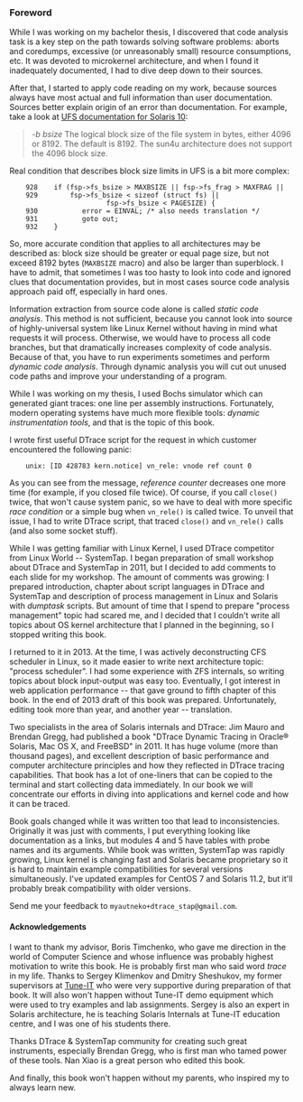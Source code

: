 ### Foreword

While I was working on my bachelor thesis, I discovered that code analysis task is a key step on the path towards solving software problems: aborts and coredumps, excessive (or unreasonably small) resource consumptions, etc. It was devoted to microkernel architecture, and when I found it inadequately documented, I had to dive deep down to their sources.

After that, I started to apply code reading on my work, because sources always have most actual and full information than user documentation. Sources better explain origin of an error than documentation. For example, take a look at [UFS documentation for Solaris 10](http://docs.oracle.com/cd/E23823_01/html/816-5166/newfs-1m.html):

> _-b bsize_
	The logical block size of the file system in bytes, either 4096 or 8192. The default is 8192. 	The sun4u architecture does not support the 4096 block size.

Real condition that describes block size limits in UFS is a bit more complex:

```
	928    if (fsp->fs_bsize > MAXBSIZE || fsp->fs_frag > MAXFRAG ||
	929        fsp->fs_bsize < sizeof (struct fs) || 
						fsp->fs_bsize < PAGESIZE) {
	930           error = EINVAL; /* also needs translation */
	931           goto out;
	932    }
```

[](http://fxr.watson.org/fxr/source/common/fs/ufs/ufs_vfsops.c?v=OPENSOLARIS#L928)

So, more accurate condition that applies to all architectures may be described as: block size should be greater or equal page size, but not exceed 8192 bytes (`MAXBSIZE` macro) and also be larger than superblock. I have to admit, that sometimes I was too hasty to look into code and ignored clues that documentation provides, but in most cases source code analysis approach paid off, especially in hard ones. 

Information extraction from source code alone is called _static code analysis_. This method is not sufficient, because you cannot look into source of highly-universal system like Linux Kernel without having in mind what requests it will process. Otherwise, we would have to process all code branches, but that dramatically increases complexity of code analysis. Because of that, you have to run experiments sometimes and perform _dynamic code analysis_. Through dynamic analysis you will cut out unused code paths and improve your understanding of a program.

While I was working on my thesis, I used Bochs simulator which can generated giant traces: one line per assembly instructions. Fortunately, modern operating systems have much more flexible tools: _dynamic instrumentation tools_, and that is the topic of this book. 

I wrote first useful DTrace script for the request in which customer encountered the following panic:

```
	unix: [ID 428783 kern.notice] vn_rele: vnode ref count 0
```

As you can see from the message, _reference counter_ decreases one more time (for example, if you closed file twice). Of course, if you call `close()` twice, that won't cause system panic, so we have to deal with more specific _race condition_ or a simple bug when `vn_rele()` is called twice. To unveil that issue, I had to write DTrace script, that traced `close()` and `vn_rele()` calls (and also some socket stuff).

While I was getting familiar with Linux Kernel, I used DTrace competitor from Linux World -- SystemTap. I began preparation of small workshop about DTrace and SystemTap in 2011, but I decided to add comments to each slide for my workshop. The amount of comments was growing: I prepared introduction, chapter about script languages in DTrace and SystemTap and description of process management in Linux and Solaris with _dumptask_ scripts. But amount of time that I spend to prepare "process management" topic had scared me, and I decided that I couldn't write all topics about OS kernel architecture that I planned in the beginning, so I stopped writing this book.

I returned to it in 2013. At the time, I was actively deconstructing CFS scheduler in Linux, so it made easier to write next architecture topic: "process scheduler". I had some experience with ZFS internals, so writing topics about block input-output was easy too. Eventually, I got interest in web application performance -- that gave ground to fifth chapter of this book. In the end of 2013 draft of this book was prepared. Unfortunately, editing took more than year, and another year -- translation. 

Two specialists in the area of Solaris internals and DTrace: Jim Mauro and Brendan Gregg, had published a book "DTrace Dynamic Tracing in Oracle® Solaris, Mac OS X, and FreeBSD" in 2011. It has huge volume (more than thousand pages), and excellent description of basic performance and computer architecture principles and how they reflected in DTrace tracing capabilities. That book has a lot of one-liners that can be copied to the terminal and start collecting data immediately. In our book we will concentrate our efforts in diving into applications and kernel code and how it can be traced.

Book goals changed while it was written too that lead to inconsistencies. Originally it was just with comments, I put everything looking like documentation as a links, but modules 4 and 5 have tables with probe names and its arguments. While book was written, SystemTap was rapidly growing, Linux kernel is changing fast and Solaris became proprietary so it is hard to maintain example compatibilities for several versions simultaneously. I've updated examples for CentOS 7 and Solaris 11.2, but it'll probably break compatibility with older versions.

Send me your feedback to `myautneko+dtrace_stap@gmail.com`.

#### Acknowledgements 

I want to thank my advisor, Boris Timchenko, who gave me direction in the world of Computer Science and whose influence was probably highest motivation to write this book. He is probably first man who said word _trace_ in my life. Thanks to Sergey Klimenkov and Dmitry Sheshukov, my former supervisors at [Tune-IT](http://www.tune-it.ru/en) who were very supportive during preparation of that book. It will also won't happen without Tune-IT demo equipment which were used to try examples and lab assignments. Sergey is also an expert in Solaris architecture, he is teaching Solaris Internals at Tune-IT education centre, and I was one of his students there.

Thanks DTrace & SystemTap community for creating such great instruments, especially Brendan Gregg, who is first man who tamed power of these tools. Nan Xiao is a great person who edited this book. 

And finally, this book won't happen without my parents, who inspired my to always learn new. 
